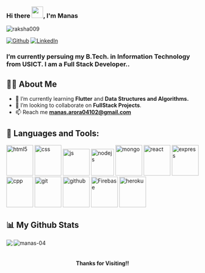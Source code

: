### Hi there <img src="https://raw.githubusercontent.com/verma-anushka/verma-anushka/master/gifs/wave.gif" width="30px">, I'm Manas

<p align="left"> <img src="https://komarev.com/ghpvc/?username=manas-04&style=flat" alt="raksha009" /> </p>

[![Github](https://img.shields.io/badge/GitHub-100000?style=for-the-badge&logo=github&logoColor=white)](https://github.com/manas-04)
[![LinkedIn](https://img.shields.io/badge/LinkedIn-0077B5?style=for-the-badge&logo=linkedin&logoColor=white)](https://www.linkedin.com/in/manas-arora-274b681b1/)

<h3>
 I’m currently persuing my B.Tech. in Information Technology from USICT. I am a Full Stack Developer.</b>. <br>
 
 ## 🙋‍♂️ About Me

- 🌱 I’m currently learning **Flutter** and **Data Structures and Algorithms.**
- 👯 I’m looking to collaborate on **FullStack Projects**.
- 📫 Reach me **manas.arora04102@gmail.com**
</h3>

## 🚀 Languages and Tools:

<p>
    <img src="https://icongr.am/devicon/html5-original-wordmark.svg?size=128&color=currentColor" alt="html5" width="70" height="80"/>
    <img src="https://icongr.am/devicon/css3-original.svg?size=128&color=currentColor" alt="css" width="70" height="80"/>
    <img src="https://icongr.am/devicon/javascript-original.svg?size=128&color=currentColor" alt="js" width="70" height="70"/>
    <img src="https://icongr.am/devicon/nodejs-original-wordmark.svg?size=128&color=currentColor" alt="nodejs" width="60" height="70"/> 
    <img src="https://icongr.am/devicon/mongodb-original.svg?size=128&color=currentColor" alt="mongo" width="70" height="80"/>
    <img src="https://icongr.am/devicon/react-original-wordmark.svg?size=128&color=currentColor" alt="react" width="70" height="80"/>
    <img src="https://icongr.am/devicon/express-original-wordmark.svg?size=128&color=currentColor" alt="express" width="70" height="80"/>
    <img src="https://icongr.am/devicon/cplusplus-original.svg?size=128&color=currentColor" alt="cpp" width="70" height="80"/>
    <img src="https://icongr.am/devicon/git-original.svg?size=129&color=36a1c4" alt="git" width="70" height="80"/> 
    <img src="https://icongr.am/devicon/github-original.svg?size=129&color=36a1c4" alt="github" width="70" height="80"/>
    <img src="https://img.icons8.com/color/96/000000/firebase.png" alt="Firebase" width="70" height="80"/>
    <img src="https://icongr.am/devicon/heroku-original.svg?size=128&color=currentColor" alt="heroku" width="70" height="80"/>

</p>

## 📊 My Github Stats

<p >
 <img align = "left" src="https://github-readme-stats.vercel.app/api?username=manas-04&hide=stars&show_icons=true&theme=dracula&line_height=32">
  <img align="left" src="https://github-readme-stats.vercel.app/api/top-langs?username=manas-04&show_icons=true&theme=dark&locale=en&layout=compact" alt="manas-04" />

</p>
<br> <br>
<h4 align="center"> Thanks for Visiting!!</h4>
